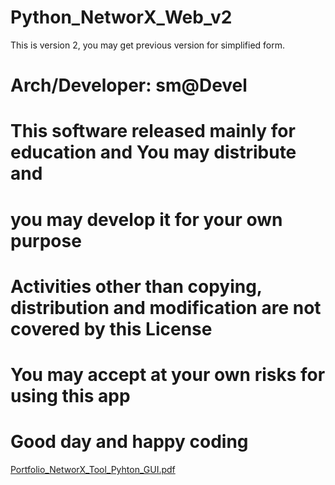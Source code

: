 # Python_NetworX_Web_v2

This is version 2, you may get previous version for simplified form.

# Arch/Developer: sm@Devel                                                                      
# This software released mainly for education and You may distribute and                        
# you may develop it for your own purpose                                                       
# Activities other than copying, distribution and modification are not covered by this License  
# You may accept at your own risks for using this app                                           
# Good day and happy coding                                                                    



[Portfolio_NetworX_Tool_Pyhton_GUI.pdf](https://github.com/samdevel/Python_NetworX_Web_v2/files/10478952/Portfolio_NetworX_Tool_Pyhton_GUI.pdf)
